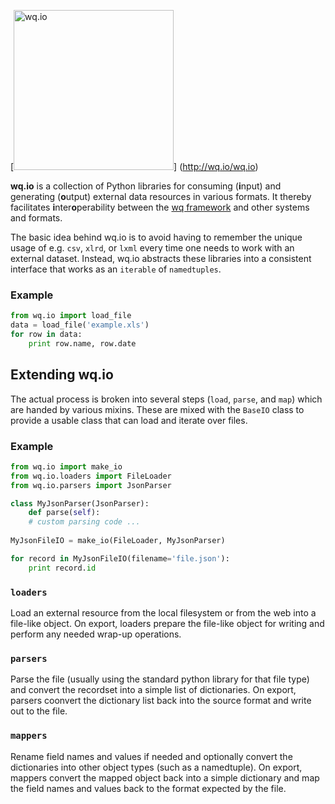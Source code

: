 [<img src="https://raw.github.com/wq/wq/master/images/512/wq.io.png"
  width="256" height="256"
  alt="wq.io">]
  (http://wq.io/wq.io)

**wq.io** is a collection of Python libraries for consuming (<b>i</b>nput) and generating (<b>o</b>utput) external data resources in various formats.  It thereby facilitates <b>i</b>nter<b>o</b>perability between the [wq framework](http://wq.io) and other systems and formats.

The basic idea behind wq.io is to avoid having to remember the unique usage of e.g. `csv`, `xlrd`, or `lxml` every time one needs to work with an external dataset.  Instead, wq.io abstracts these libraries into a consistent interface that works as an `iterable` of `namedtuples`.

### Example

```python
from wq.io import load_file
data = load_file('example.xls')
for row in data:
    print row.name, row.date
```

## Extending wq.io

The actual process is broken into several steps (`load`, `parse`, and `map`) which are handed by various mixins.  These are mixed with the `BaseIO` class to provide a usable class that can load and iterate over files.

### Example

```python
from wq.io import make_io
from wq.io.loaders import FileLoader
from wq.io.parsers import JsonParser

class MyJsonParser(JsonParser):
    def parse(self):
    # custom parsing code ...
    
MyJsonFileIO = make_io(FileLoader, MyJsonParser)

for record in MyJsonFileIO(filename='file.json'):
    print record.id
```

### `loaders`

Load an external resource from the local filesystem or from the web into a file-like object.  On export, loaders prepare the file-like object for writing and perform any needed wrap-up operations.

### `parsers`

Parse the file (usually using the standard python library for that file type) and convert the recordset into a simple list of dictionaries.  On export, parsers coonvert the dictionary list back into the source format and write out to the file.

### `mappers`

Rename field names and values if needed and optionally convert the dictionaries into other object types (such as a namedtuple).  On export, mappers convert the mapped object back into a simple dictionary and map the field names and values back to the format expected by the file.

